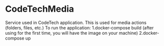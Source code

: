 # CodeTechMedia
Service used in CodeTech application. This is used for media actions (folders, files, etc.)
To run the application:
1.docker-compose build (after using for the first time, you will have the image on your machine)
2.docker-compose up
